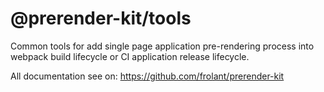 # @prerender-kit/tools

Common tools for add single page application pre-rendering process into webpack build lifecycle or CI application release lifecycle.

All documentation see on: https://github.com/frolant/prerender-kit
